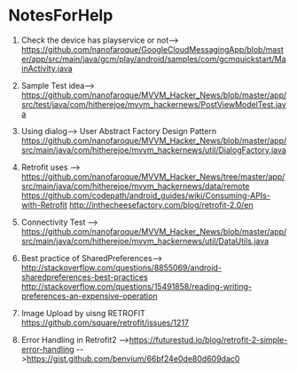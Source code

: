# NotesForHelp

1. Check the device has playservice or not--> 
  https://github.com/nanofaroque/GoogleCloudMessagingApp/blob/master/app/src/main/java/gcm/play/android/samples/com/gcmquickstart/MainActivity.java
2. Sample Test idea-->
  https://github.com/nanofaroque/MVVM_Hacker_News/blob/master/app/src/test/java/com/hitherejoe/mvvm_hackernews/PostViewModelTest.java
3. Using dialog--> User Abstract Factory Design Pattern
  https://github.com/nanofaroque/MVVM_Hacker_News/blob/master/app/src/main/java/com/hitherejoe/mvvm_hackernews/util/DialogFactory.java
4. Retrofit uses --> 
  https://github.com/nanofaroque/MVVM_Hacker_News/tree/master/app/src/main/java/com/hitherejoe/mvvm_hackernews/data/remote
  https://github.com/codepath/android_guides/wiki/Consuming-APIs-with-Retrofit
  http://inthecheesefactory.com/blog/retrofit-2.0/en
5. Connectivity Test -->
  https://github.com/nanofaroque/MVVM_Hacker_News/blob/master/app/src/main/java/com/hitherejoe/mvvm_hackernews/util/DataUtils.java
6. Best practice of SharedPreferences--> 
  http://stackoverflow.com/questions/8855069/android-sharedpreferences-best-practices
  http://stackoverflow.com/questions/15491858/reading-writing-preferences-an-expensive-operation

7. Image Upload by uisng RETROFIT
   https://github.com/square/retrofit/issues/1217

8. Error Handling in Retrofit2
   -->https://futurestud.io/blog/retrofit-2-simple-error-handling
   -->https://gist.github.com/benvium/66bf24e0de80d609dac0

